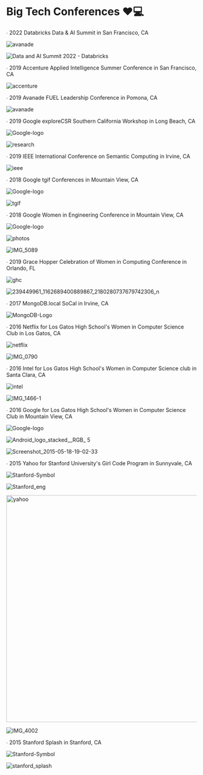 # Big Tech Conferences ❤️💻
∙ 2022 Databricks Data & AI Summit in San Francisco, CA

![avanade](https://user-images.githubusercontent.com/19508013/176964819-c3a6d3e6-9811-4462-9869-863bc87539cb.png)

<img src="https://databricks.com/wp-content/uploads/2022/05/dataaisummit-og.png" alt="Data and AI Summit 2022 - Databricks"/>

∙ 2019 Accenture Applied Intelligence Summer Conference in San Francisco, CA

![accenture](https://user-images.githubusercontent.com/19508013/175800691-395a3c53-4337-44d2-93ca-6b3d6b107326.jpg)

∙ 2019 Avanade FUEL Leadership Conference in Pomona, CA

![avanade](https://user-images.githubusercontent.com/19508013/176964819-c3a6d3e6-9811-4462-9869-863bc87539cb.png)

∙ 2019 Google exploreCSR Southern California Workshop in Long Beach, CA

![Google-logo](https://user-images.githubusercontent.com/19508013/165817784-ca199514-36a3-4083-92f4-7a3da18f29e5.png)

![research](https://user-images.githubusercontent.com/19508013/176967328-82e2975b-a7e9-4891-82ce-13f48d2a8c52.png)

∙ 2019 IEEE International Conference on Semantic Computing in Irvine, CA

![ieee](https://user-images.githubusercontent.com/19508013/176810983-0bb01900-ff32-4f7b-9834-bb76ac2918fc.png)

∙ 2018 Google tgif Conferences in Mountain View, CA

![Google-logo](https://user-images.githubusercontent.com/19508013/165817784-ca199514-36a3-4083-92f4-7a3da18f29e5.png)

![tgif](https://user-images.githubusercontent.com/19508013/176812347-6b3a6ec7-c568-42cb-a3ac-92b9b73d8059.jpeg)

∙ 2018 Google Women in Engineering Conference in Mountain View, CA

![Google-logo](https://user-images.githubusercontent.com/19508013/165817784-ca199514-36a3-4083-92f4-7a3da18f29e5.png)

![photos](https://user-images.githubusercontent.com/19508013/176967204-1d1993e5-5a5d-4136-b5c2-74e361d5e4eb.png)

![IMG_5089](https://user-images.githubusercontent.com/19508013/163059437-d03e7e2b-63d7-4783-983a-5df04b5fbe80.jpeg)

∙ 2019 Grace Hopper Celebration of Women in Computing Conference in Orlando, FL

![ghc](https://user-images.githubusercontent.com/19508013/165828482-2ebef4a1-f2f5-48ee-8c18-3f030d0d0ff6.png)

![239449961_1162689400889867_2180280737679742306_n](https://user-images.githubusercontent.com/19508013/163058666-8ec1255e-542d-4333-a690-6ab7ad787ebd.jpg)

∙ 2017 MongoDB.local SoCal in Irvine, CA

![MongoDB-Logo](https://user-images.githubusercontent.com/19508013/175800769-faca210d-d2e9-4db7-9484-892d2b110329.jpg)

∙ 2016 Netflix for Los Gatos High School's Women in Computer Science Club in Los Gatos, CA

![netflix](https://user-images.githubusercontent.com/19508013/176965437-89b9f94e-4fa6-4182-8c8a-51eed8ee829f.png)

![IMG_0790](https://user-images.githubusercontent.com/19508013/135185829-895b0d3d-f5a2-402e-a039-23947bb1e26a.jpeg)

∙ 2016 Intel for Los Gatos High School's Women in Computer Science club in Santa Clara, CA

![intel](https://user-images.githubusercontent.com/19508013/176965449-8fd96bde-a2cb-45e8-8e59-c2cacafd304d.png)

![IMG_1466-1](https://user-images.githubusercontent.com/19508013/135185838-d954b817-4589-4142-86d3-2b4e110efc39.jpeg)

∙ 2016 Google for Los Gatos High School's Women in Computer Science Club in Mountain View, CA

![Google-logo](https://user-images.githubusercontent.com/19508013/165817784-ca199514-36a3-4083-92f4-7a3da18f29e5.png)

![Android_logo_stacked__RGB_ 5](https://user-images.githubusercontent.com/19508013/176966408-b3378d3f-2e15-4f5b-b351-c14e1f49e68c.jpg)

![Screenshot_2015-05-18-19-02-33](https://user-images.githubusercontent.com/19508013/135185847-f367ba1e-efe7-4c8a-9453-32dc6fafc076.jpeg)

∙ 2015 Yahoo for Stanford University's Girl Code Program in Sunnyvale, CA

![Stanford-Symbol](https://user-images.githubusercontent.com/19508013/176965152-c435f3fa-deaf-43e7-9319-5a6d0cb09cad.png)

![Stanford_eng](https://user-images.githubusercontent.com/19508013/176965242-81852e1e-5389-4af0-bbaa-dba43599e2a9.png)

<img width="600" alt="yahoo" src="https://user-images.githubusercontent.com/19508013/176965923-2db3e1ba-a6d4-4233-ac2e-5f9c000854c7.png">

![IMG_4002](https://user-images.githubusercontent.com/19508013/135185815-5a02b3fb-433f-4c0a-89c7-e4f676b5ec56.jpeg)

∙ 2015 Stanford Splash in Stanford, CA

![Stanford-Symbol](https://user-images.githubusercontent.com/19508013/176965152-c435f3fa-deaf-43e7-9319-5a6d0cb09cad.png)

![stanford_splash](https://user-images.githubusercontent.com/19508013/176964960-9b5c16a9-08d9-418b-bd1c-f8a4440ca35a.png)
